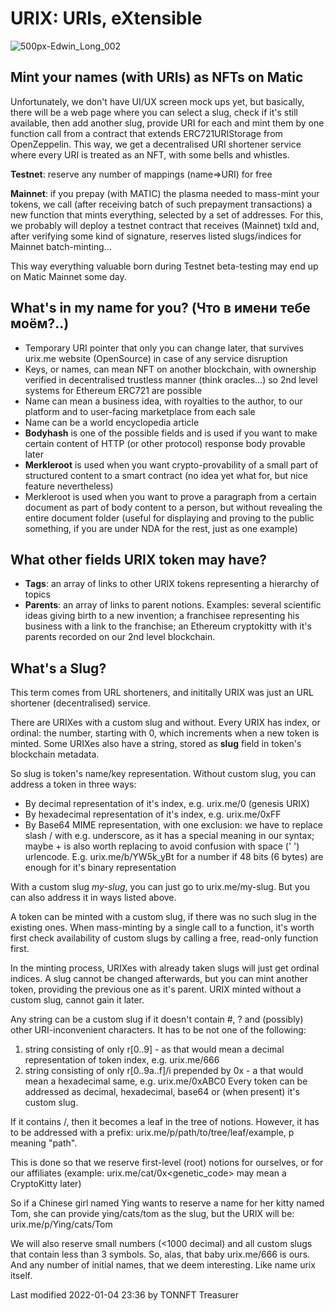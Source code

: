 # URIX: URIs, eXtensible

![500px-Edwin_Long_002](https://user-images.githubusercontent.com/6504727/148120551-59933ead-1b47-42dc-aeb8-77da5c83b93c.jpg)

## Mint your names (with URIs) as NFTs on Matic
Unfortunately, we don't have UI/UX screen mock ups yet, but basically, there will be a web page where you can select a slug, check if it's still available, then add another slug, provide URI for each and mint them by one function call from a contract that extends ERC721URIStorage from OpenZeppelin. This way, we get a decentralised URI shortener service where every URI is treated as an NFT, with some bells and whistles.

**Testnet**: reserve any number of mappings (name=>URI) for free

**Mainnet**: if you prepay (with MATIC) the plasma needed to mass-mint your tokens, we call (after receiving batch of such prepayment transactions) a new function that mints everything, selected by a set of addresses. For this, we probably will deploy a testnet contract that receives (Mainnet) txId and, after verifying some kind of signature, reserves listed slugs/indices for Mainnet batch-minting...

This way everything valuable born during Testnet beta-testing may end up on Matic Mainnet some day.

## What's in my name for you? (Что в имени тебе моём?..)
- Temporary URI pointer that only you can change later, that survives urix.me website (OpenSource) in case of any service disruption
- Keys, or names, can mean NFT on another blockchain, with ownership verified in decentralised trustless manner (think oracles...) so 2nd level systems for Ethereum ERC721 are possible
- Name can mean a business idea, with royalties to the author, to our platform and to user-facing marketplace from each sale
- Name can be a world encyclopedia article
- **Bodyhash** is one of the possible fields and is used if you want to make certain content of HTTP (or other protocol) response body provable later
- **Merkleroot** is used when you want crypto-provability of a small part of structured content to a smart contract (no idea yet what for, but nice feature nevertheless)
- Merkleroot is used when you want to prove a paragraph from a certain document as part of body content to a person, but without revealing the entire document folder (useful for displaying and proving to the public something, if you are under NDA for the rest, just as one example)

## What other fields URIX token may have?
- **Tags**: an array of links to other URIX tokens representing a hierarchy of topics
- **Parents**: an array of links to parent notions. Examples: several scientific ideas giving birth to a new invention; a franchisee representing his business with a link to the franchise; an Ethereum cryptokitty with it's parents recorded on our 2nd level blockchain.

## What's a Slug?
This term comes from URL shorteners, and inititally URIX was just an URL shortener (decentralised) service.

There are URIXes with a custom slug and without. Every URIX has index, or ordinal: the number, starting with 0, which increments when a new token is minted. Some URIXes also have a string, stored as **slug** field in token's blockchain metadata.

So slug is token's name/key representation. Without custom slug, you can address a token in three ways:
- By decimal representation of it's index, e.g. urix.me/0 (genesis URIX)
- By hexadecimal representation of it's index, e.g. urix.me/0xFF
- By Base64 MIME representation, with one exclusion: we have to replace slash / with e.g. underscore, as it has a special meaning in our syntax; maybe + is also worth replacing to avoid confusion with space (' ') urlencode. E.g. urix.me/b/YW5k_yBt for a number if 48 bits (6 bytes) are enough for it's binary representation

With a custom slug _my-slug_, you can just go to urix.me/my-slug. But you can also address it in ways listed above.

A token can be minted with a custom slug, if there was no such slug in the existing ones. When mass-minting by a single call to a function, it's worth first check availability of custom slugs by calling a free, read-only function first.

In the minting process, URIXes with already taken slugs will just get ordinal indices. A slug cannot be changed afterwards, but you can mint another token, providing the previous one as it's parent. URIX minted without a custom slug, cannot gain it later.

Any string can be a custom slug if it doesn't contain #, ? and (possibly) other URI-inconvenient characters. It has to be not one of the following:
1. string consisting of only r[0..9] - as that would mean a decimal representation of token index, e.g. urix.me/666
2. string consisting of only r[0..9a..f]/i prepended by 0x - a that would mean a hexadecimal same, e.g. urix.me/0xABC0
Every token can be addressed as decimal, hexadecimal, base64 or (when present) it's custom slug.

If it contains /, then it becomes a leaf in the tree of notions. However, it has to be addressed with a prefix: urix.me/p/path/to/tree/leaf/example, p meaning "path".

This is done so that we reserve first-level (root) notions for ourselves, or for our affiliates (example: urix.me/cat/0x&lt;genetic_code&gt; may mean a CryptoKitty later)

So if a Chinese girl named Ying wants to reserve a name for her kitty named Tom, she can provide ying/cats/tom as the slug, but the URIX will be: urix.me/p/Ying/cats/Tom

We will also reserve small numbers (<1000 decimal) and all custom slugs that contain less than 3 symbols. So, alas, that baby urix.me/666 is ours. And any number of initial names, that we deem interesting.
Like name urix itself.

Last modified 2022-01-04 23:36 by TONNFT Treasurer
